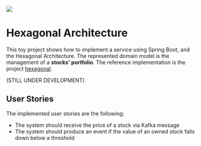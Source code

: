 ![](https://github.com/rcardin/hexagonal-java/workflows/Hexagonal-Java/badge.svg)

# Hexagonal Architecture

This toy project shows how to implement a service using Spring Boot, and the Hexagonal Architecture. The
represented domain model is the management of a **stocks' portfolio**. The reference implementation is the project [hexagonal](https://github.com/rcardin/hexagonal).

(STILL UNDER DEVELOPMENT)

## User Stories

The implemented user stories are the following:
- The system should receive the price of a stock via Kafka message
- The system should produce an event if the value of an owned stock falls down below a threshold